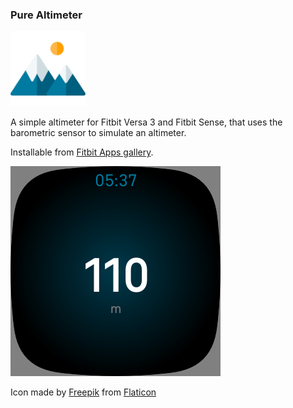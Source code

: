 ### Pure Altimeter

<img src="resources/icon.svg" width="120px" />

A simple altimeter for Fitbit Versa 3 and Fitbit Sense, that uses the barometric
sensor to simulate an altimeter.

Installable from [Fitbit Apps gallery](https://gallery.fitbit.com/details/93d7ab43-6271-4d9f-a77b-b4a55c26f1f0).

![](Screenshot.png)

Icon made by [Freepik](https://www.flaticon.com/authors/freepik) from
[Flaticon](https://www.flaticon.com/)
